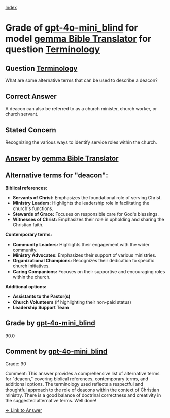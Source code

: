 
[Index](../../../../index.md)
# Grade of [gpt-4o-mini_blind](../../../grading_models/gpt-4o-mini_blind.md) for model [gemma Bible Translator](../../../answering_models/gemma_Bible_Translator.md) for question [Terminology](../../../questions/Terminology.md)

## Question [Terminology](../../../questions/Terminology.md)
What are some alternative terms that can be used to describe a deacon?

## Correct Answer
A deacon can also be referred to as a church minister, church worker, or church servant.

## Stated Concern
Recognizing the various ways to identify service roles within the church.

## [Answer](../Terminology.md) by [gemma Bible Translator](../../../answering_models/gemma_Bible_Translator.md)
## Alternative terms for "deacon":

**Biblical references:**

* **Servants of Christ:** Emphasizes the foundational role of serving Christ.
* **Ministry Leaders:** Highlights the leadership role in facilitating the church's functions.
* **Stewards of Grace:** Focuses on responsible care for God's blessings.
* **Witnesses of Christ:** Emphasizes their role in upholding and sharing the Christian faith.

**Contemporary terms:**

* **Community Leaders:** Highlights their engagement with the wider community.
* **Ministry Advocates:** Emphasizes their support of various ministries.
* **Organizational Champions:** Recognizes their dedication to specific church initiatives.
* **Caring Companions:** Focuses on their supportive and encouraging roles within the church.

**Additional options:**

* **Assistants to the Pastor(s)**
* **Church Volunteers** (if highlighting their non-paid status)
* **Leadership Support Team**

## Grade by [gpt-4o-mini_blind](../../../grading_models/gpt-4o-mini_blind.md)
90.0

## Comment by [gpt-4o-mini_blind](../../../grading_models/gpt-4o-mini_blind.md)
Grade: 90

Comment: This answer provides a comprehensive list of alternative terms for "deacon," covering biblical references, contemporary terms, and additional options. The terminology used reflects a respectful and thoughtful approach to the role of deacons within the context of Christian ministry. There is a good balance of doctrinal correctness and creativity in the suggested alternative terms. Well done!

[&lt;- Link to Answer](../Terminology.md)
